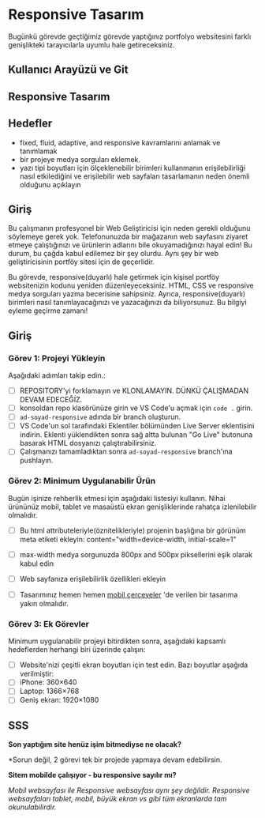 # Responsive Tasarım

Bugünkü görevde geçtiğimiz görevde yaptığınız portfolyo websitesini farklı genişlikteki tarayıcılarla uyumlu hale getireceksiniz.

## Kullanıcı Arayüzü ve Git

## Responsive Tasarım

## Hedefler

- fixed, fluid, adaptive, and responsive kavramlarını anlamak ve tanımlamak
- bir projeye medya sorguları eklemek.
- yazı tipi boyutları için ölçeklenebilir birimleri kullanmanın erişilebilirliği nasıl etkilediğini ve erişilebilir web sayfaları tasarlamanın neden önemli olduğunu açıklayın

## Giriş

Bu çalışmanın profesyonel bir Web Geliştiricisi için neden gerekli olduğunu söylemeye gerek yok. Telefonunuzda bir mağazanın web sayfasını ziyaret etmeye çalıştığınızı ve ürünlerin adlarını bile okuyamadığınızı hayal edin! Bu durum, bu çağda kabul edilemez bir şey olurdu. Aynı şey bir web geliştiricisinin portföy sitesi için de geçerlidir. 

Bu görevde, responsive(duyarlı) hale getirmek için kişisel portföy websitenizin kodunu yeniden düzenleyeceksiniz. HTML, CSS ve responsive medya sorguları yazma becerisine sahipsiniz. Ayrıca, responsive(duyarlı) birimleri nasıl tanımlayacağınızı ve yazacağınızı da biliyorsunuz. Bu bilgiyi eyleme geçirme zamanı!

## Giriş

### Görev 1: Projeyi Yükleyin

Aşağıdaki adımları takip edin.:

- [ ] REPOSITORY'yi forklamayın ve KLONLAMAYIN. DÜNKÜ ÇALIŞMADAN DEVAM EDECEĞİZ.
- [ ] konsoldan repo klasörünüze girin ve VS Code'u açmak için `code .` girin.
- [ ] `ad-soyad-responsive` adında bir branch oluşturun.
- [ ] VS Code'un sol tarafındaki Eklentiler bölümünden Live Server eklentisini indirin. Eklenti yüklendikten sonra sağ altta bulunan "Go Live" butonuna basarak HTML dosyanızı çalıştırabilirsiniz.
- [ ] Çalışmanızı tamamladıktan sonra `ad-soyad-responsive` branch'ına pushlayın.

### Görev 2: Minimum Uygulanabilir Ürün

Bugün işinize rehberlik etmesi için aşağıdaki listesiyi kullanın. Nihai ürününüz mobil, tablet ve masaüstü ekran genişliklerinde rahatça izlenilebilir olmalıdır.

- [ ] Bu html attributeleriyle(öznitelikleriyle) projenin başlığına bir görünüm meta etiketi ekleyin: content="width=device-width, initial-scale=1"
- [ ] max-width medya sorgunuzda 800px and 500px piksellerini eşik olarak kabul edin
- [ ] Web sayfanıza erişilebilirlik özellikleri ekleyin
- [ ] Tasarımınız hemen hemen [mobil çerçeveler](https://github.com/Workintech/FSWeb-S3G4-Responsive-Design/tree/main/Responsive_WireFrames) 'de verilen bir tasarıma yakın olmalıdır.


### Görev 3: Ek Görevler

Minimum uygulanabilir projeyi bitirdikten sonra, aşağıdaki kapsamlı hedeflerden herhangi biri üzerinde çalışın:

- [ ]  Website'nizi çeşitli ekran boyutları için test edin. Bazı boyutlar aşağıda verilmiştir:
  - [ ]  iPhone: 360×640
  - [ ]  Laptop: 1366×768
  - [ ]  Geniş ekran: 1920×1080

## SSS

**Son yaptığım site henüz işim bitmediyse ne olacak?**

*Sorun değil, 2 görevi tek bir projede yapmaya devam edebilirsin.

**Sitem mobilde çalışıyor - bu responsive sayılır mı?**

*Mobil websayfası ile Responsive websayfası aynı şey değildir. Responsive websayfaları tablet, mobil, büyük ekran vs gibi tüm ekranlarda tam okunulabilirdir.*

